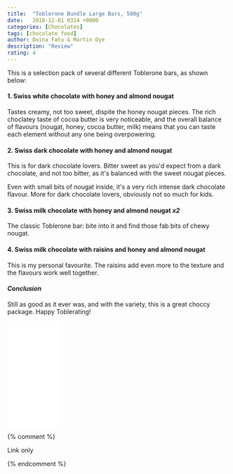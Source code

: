 ```yaml
---
title:  "Toblerone Bundle Large Bars, 500g"
date:   2018-12-01 0314 +0000
categories: [Chocolates]
tags: [chocolate food]
author: Doina Fatu & Martin Dye
description: "Review"
rating: 4
---
```


This is a selection pack of several different Toblerone bars, as shown below:

<h4>1. Swiss white chocolate with honey and almond nougat</h4>
Tastes creamy, not too sweet, dispite the honey nougat pieces.
The rich choclatey taste of cocoa butter is very noticeable, 
and the overall balance of flavours (nougat, honey, cocoa butter, milk)
means that you can taste each element without any one being overpowering.

<h4>2. Swiss dark chocolate with honey and almond nougat</h4>
This is for dark chocolate lovers. Bitter sweet as you'd expect from a dark chocolate, and not too bitter, as it's balanced with the sweet nougat pieces.

Even with small bits of nougat inside, it's a very rich intense dark chocolate flavour. More for dark chocolate lovers, obviously not so much for kids.

<h4>3. Swiss milk chocolate with honey and almond nougat <em>x2</em></h4>
The classic Toblerone bar: bite into it and find those fab bits of chewy nougat. 

<h4>4. Swiss milk chocolate with raisins and honey and almond nougat</h4>
This is my personal favourite. The raisins add even more to the texture and the flavours work well together.

<h4><em>Conclusion</em></h4>

Still as good as it ever was, and with the variety, this is a great choccy package. Happy Toblerating!

<iframe style="width:120px;height:240px;" marginwidth="0" marginheight="0" scrolling="no" frameborder="0" src="//ws-eu.amazon-adsystem.com/widgets/q?ServiceVersion=20070822&OneJS=1&Operation=GetAdHtml&MarketPlace=GB&source=ac&ref=tf_til&ad_type=product_link&tracking_id=martindye21-21&marketplace=amazon&region=GB&placement=B07GCJ1VCT&asins=B07GCJ1VCT&linkId=89ac4d8edfb559532f72bfd456323016&show_border=true&link_opens_in_new_window=false&price_color=333333&title_color=0066c0&bg_color=f2f2f2">
</iframe>

{% comment %}

Link only

{% endcomment %}